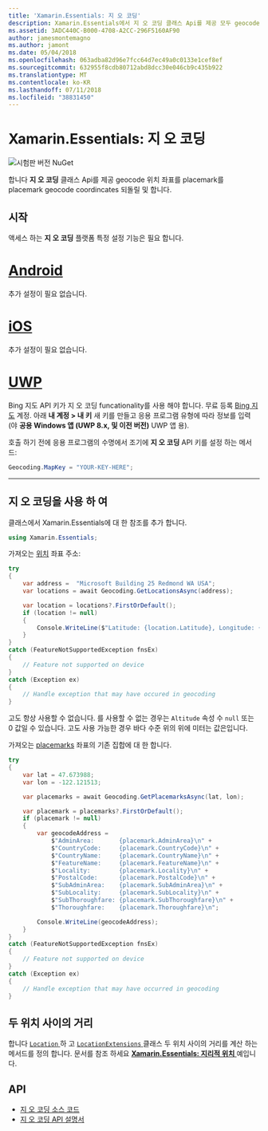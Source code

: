 ```yaml
---
title: 'Xamarin.Essentials: 지 오 코딩'
description: Xamarin.Essentials에서 지 오 코딩 클래스 Api를 제공 모두 geocode 위치 좌표를 placemark 및 geocode 좌표는 placemark를 반전 합니다.
ms.assetid: 3ADC440C-B000-4708-A2CC-296F5160AF90
author: jamesmontemagno
ms.author: jamont
ms.date: 05/04/2018
ms.openlocfilehash: 063adba82d96e7fcc64d7ec49a0c0133e1cef8ef
ms.sourcegitcommit: 632955f8cdb80712abd8dcc30e046cb9c435b922
ms.translationtype: MT
ms.contentlocale: ko-KR
ms.lasthandoff: 07/11/2018
ms.locfileid: "38831450"
---
```

# <a name="xamarinessentials-geocoding"></a>Xamarin.Essentials: 지 오 코딩

![시험판 버전 NuGet](~/media/shared/pre-release.png)

합니다 **지 오 코딩** 클래스 Api를 제공 geocode 위치 좌표를 placemark를 placemark geocode coordincates 되돌릴 및 합니다.

## <a name="getting-started"></a>시작

액세스 하는 **지 오 코딩** 플랫폼 특정 설정 기능은 필요 합니다.

# <a name="androidtabandroid"></a>[Android](#tab/android)

추가 설정이 필요 없습니다.

# <a name="iostabios"></a>[iOS](#tab/ios)

추가 설정이 필요 없습니다.

# <a name="uwptabuwp"></a>[UWP](#tab/uwp)

Bing 지도 API 키가 지 오 코딩 funcationality를 사용 해야 합니다. 무료 등록 [Bing 지도](https://www.bingmapsportal.com/) 계정. 아래 **내 계정 > 내 키** 새 키를 만들고 응용 프로그램 유형에 따라 정보를 입력 (야 **공용 Windows 앱 (UWP 8.x, 및 이전 버전)** UWP 앱 용).

호출 하기 전에 응용 프로그램의 수명에서 조기에 **지 오 코딩** API 키를 설정 하는 메서드:

```csharp
Geocoding.MapKey = "YOUR-KEY-HERE";
```

-----

## <a name="using-geocoding"></a>지 오 코딩을 사용 하 여

클래스에서 Xamarin.Essentials에 대 한 참조를 추가 합니다.

```csharp
using Xamarin.Essentials;
```

가져오는 [위치](xref:Xamarin.Essentials.Location) 좌표 주소:

```csharp
try
{
    var address =  "Microsoft Building 25 Redmond WA USA";
    var locations = await Geocoding.GetLocationsAsync(address);

    var location = locations?.FirstOrDefault();
    if (location != null)
    {
        Console.WriteLine($"Latitude: {location.Latitude}, Longitude: {location.Longitude}, Altitude: {location.Altitude}");
    }
}
catch (FeatureNotSupportedException fnsEx)
{
    // Feature not supported on device
}
catch (Exception ex)
{
    // Handle exception that may have occured in geocoding
}
```

고도 항상 사용할 수 없습니다. 를 사용할 수 없는 경우는 `Altitude` 속성 수 `null` 또는 0 값일 수 있습니다. 고도 사용 가능한 경우 바다 수준 위의 위에 미터는 값은입니다. 

가져오는 [placemarks](xref:Xamarin.Essentials.Placemark) 좌표의 기존 집합에 대 한 합니다.

```csharp
try
{
    var lat = 47.673988;
    var lon = -122.121513;

    var placemarks = await Geocoding.GetPlacemarksAsync(lat, lon);

    var placemark = placemarks?.FirstOrDefault();
    if (placemark != null)
    {
        var geocodeAddress =
            $"AdminArea:       {placemark.AdminArea}\n" +
            $"CountryCode:     {placemark.CountryCode}\n" +
            $"CountryName:     {placemark.CountryName}\n" +
            $"FeatureName:     {placemark.FeatureName}\n" +
            $"Locality:        {placemark.Locality}\n" +
            $"PostalCode:      {placemark.PostalCode}\n" +
            $"SubAdminArea:    {placemark.SubAdminArea}\n" +
            $"SubLocality:     {placemark.SubLocality}\n" +
            $"SubThoroughfare: {placemark.SubThoroughfare}\n" +
            $"Thoroughfare:    {placemark.Thoroughfare}\n";

        Console.WriteLine(geocodeAddress);
    }
}
catch (FeatureNotSupportedException fnsEx)
{
    // Feature not supported on device
}
catch (Exception ex)
{
    // Handle exception that may have occurred in geocoding
}
```

## <a name="distance-between-two-locations"></a>두 위치 사이의 거리

합니다 [ `Location` ](xref:Xamarin.Essentials.Location) 하 고 [ `LocationExtensions` ](xref:Xamarin.Essentials.LocationExtensions) 클래스 두 위치 사이의 거리를 계산 하는 메서드를 정의 합니다. 문서를 참조 하세요 [ **Xamarin.Essentials: 지리적 위치** ](geolocation.md#calculate-distance) 예입니다.

## <a name="api"></a>API

- [지 오 코딩 소스 코드](https://github.com/xamarin/Essentials/tree/master/Xamarin.Essentials/Geocoding)
- [지 오 코딩 API 설명서](xref:Xamarin.Essentials.Geocoding)
